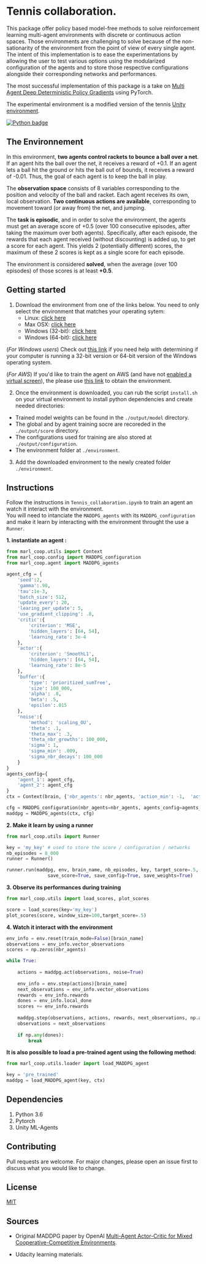 # Tennis collaboration.

This package offer policy based model-free methods to solve reinforcement learning  multi-agent environments with discrete or continuous action spaces.
Those environments are challenging to solve because of the non-sationarity of the environment from the point of view of every single agent.  
The intent of this implementation is to ease the experimentations by allowing the user to test various options using the modularized configuration of the agents and to store those respective configurations alongside their corresponding networks and performances.

The most successful implementation of this package is a take on [Multi Agent Deep Deterministic Policy Gradients](https://arxiv.org/abs/1706.02275) using PyTorch.

The experimental environment is a modified version of the tennis [Unity environment](https://github.com/Unity-Technologies/ml-agents/blob/main/docs/Learning-Environment-Examples.md#tennis).

[![Python badge](https://img.shields.io/badge/python-v3.6-blue.svg)](https://shields.io/)

## The Environnement

In this environment, **two agents control rackets to bounce a ball over a net**. If an agent hits the ball over the net, it receives a reward of +0.1. If an agent lets a ball hit the ground or hits the ball out of bounds, it receives a reward of -0.01. Thus, the goal of each agent is to keep the ball in play.

The **observation space** consists of 8 variables corresponding to the position and velocity of the ball and racket. Each agent receives its own, local observation. **Two continuous actions are available**, corresponding to movement toward (or away from) the net, and jumping.

The **task is episodic**, and in order to solve the environment, the agents must get an average score of +0.5 (over 100 consecutive episodes, after taking the maximum over both agents). Specifically, after each episode, the rewards that each agent received (without discounting) is added up, to get a score for each agent. This yields 2 (potentially different) scores, the maximum of these 2 scores is kept as a single score for each episode.

The environment is considered **solved**, when the average (over 100 episodes) of those scores is at least **+0.5**.

## Getting started

1. Download the environment from one of the links below. You need to only select the environment that matches your operating sytem: 
   - Linux: [click here](https://s3-us-west-1.amazonaws.com/udacity-drlnd/P3/Tennis/Tennis_Linux.zip)
   - Max OSX: [click here](https://s3-us-west-1.amazonaws.com/udacity-drlnd/P3/Tennis/Tennis.app.zip)
   - Windows (32-bit): [click here](https://s3-us-west-1.amazonaws.com/udacity-drlnd/P3/Tennis/Tennis_Windows_x86.zip)
   - Windows (64-bit): [click here](https://s3-us-west-1.amazonaws.com/udacity-drlnd/P3/Tennis/Tennis_Windows_x86_64.zip)
    
 (*For Windows users*) Check out [this link](https://support.microsoft.com/en-us/help/827218/how-to-determine-whether-a-computer-is-running-a-32-bit-version-or-64) if you need help with determining if your computer is running a 32-bit version or 64-bit version of the Windows operating system.
 
 (*For AWS*) If you'd like to train the agent on AWS (and have not [enabled a virtual screen](https://github.com/Unity-Technologies/ml-agents/blob/master/docs/Training-on-Amazon-Web-Service.md)), the please use [this link](https://s3-us-west-1.amazonaws.com/udacity-drlnd/P1/Banana/Banana_Linux_NoVis.zip) to obtain the environment.

2. Once the environment is downloaded, you can rub the script `install.sh` on your virtual environment to install python dependencies and create needed directories:
- Trained model weights can be found in the `./output/model` directory.
- The global and by agent training socre are recoreded in the `./output/score` directory.
- The configurations used for training are also stored at `./output/configuration`.
- The environment folder at `./environment`.

3. Add the downloaded environment to the newly created folder `./environment`.

## Instructions

Follow the instructions in `Tennis_collaboration.ipynb` to train an agent an watch it interact with the environment.  
You will need to intanciate the `MADDPG_agents` with its `MADDPG_configuration` and make it learn by interacting with the environment throught the use a `Runner`.

**1. instantiate an agent :**

```python
from marl_coop.utils import Context
from marl_coop.config import MADDPG_configuration
from marl_coop.agent import MADDPG_agents

agent_cfg = {
    'seed':2,
    'gamma':.98,
    'tau':1e-3,
    'batch_size': 512,
    'update_every': 20,
    'learing_per_update': 5,
    'use_gradient_clipping': .8,
    'critic':{
        'criterion': 'MSE',
        'hidden_layers': [64, 54],
        'learning_rate': 3e-4
    },
    'actor':{
        'criterion': 'SmoothL1',
        'hidden_layers': [64, 54],
        'learning_rate': 8e-5
    },
    'buffer':{
        'type': 'prioritized_sumTree',
        'size': 100_000,
        'alpha': .8,
        'beta': .5,
        'epsilon':.015        
    },
    'noise':{
        'method': 'scaling_OU',
        'theta': .1,
        'theta_max': .3,
        'theta_nbr_growths': 100_000,
        'sigma': 1,
        'sigma_min': .009,
        'sigma_nbr_decays': 100_000
    }
}
agents_config={
    'agent_1': agent_cfg,
    'agent_2': agent_cfg
}
ctx = Context(brain, {'nbr_agents': nbr_agents, 'action_min': -1,  'action_max': 1})

cfg = MADDPG_configuration(nbr_agents=nbr_agents, agents_config=agents_config)
maddpg = MADDPG_agents(ctx, cfg)
```

**2. Make it learn by using a runner**

```python
from marl_coop.utils import Runner

key = 'my_key' # used to store the score / configuration / networks
nb_episodes = 8_000
runner = Runner()

runner.run(maddpg, env, brain_name, nb_episodes, key, target_score=.5,
               save_score=True, save_config=True, save_weights=True)
```

**3. Observe its performances during training**

```python
from marl_coop.utils import load_scores, plot_scores

score = load_scores(key='my_key')
plot_scores(score, window_size=100,target_score=.5)
```

**4. Watch it interact with the environment**

```python
env_info = env.reset(train_mode=False)[brain_name]    
observations = env_info.vector_observations           
scores = np.zeros(nbr_agents)                         

while True:
    
    actions = maddpg.act(observations, noise=True)
    
    env_info = env.step(actions)[brain_name]        
    next_observations = env_info.vector_observations
    rewards = env_info.rewards                      
    dones = env_info.local_done                     
    scores += env_info.rewards                      
    
    maddpg.step(observations, actions, rewards, next_observations, np.array(dones).reshape(-1,1))
    observations = next_observations                
    
    if np.any(dones):                               
        break
```

**It is also possible to load a pre-trained agent using the following method:**

```python
from marl_coop.utils.loader import load_MADDPG_agent

key = 'pre_trained'
maddpg = load_MADDPG_agent(key, ctx)
```

## Dependencies
1. Python 3.6
2. Pytorch
3. Unity ML-Agents

## Contributing

Pull requests are welcome. For major changes, please open an issue first to discuss what you would like to change.

## License
[MIT](https://choosealicense.com/licenses/mit/)

## Sources

- Original MADDPG paper by OpenAI [Multi-Agent Actor-Critic for Mixed Cooperative-Competitive Environments](https://arxiv.org/pdf/1706.02275.pdf).

- Udacity learning materials.